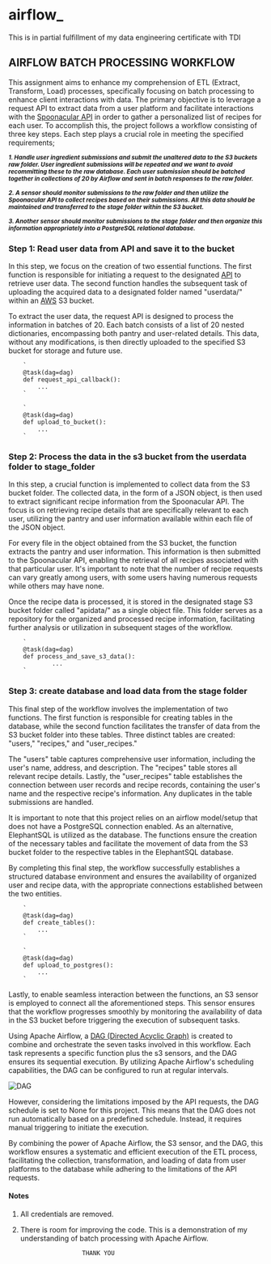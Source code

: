 # airflow_
This is in partial fulfillment of my data engineering certificate with TDI

## AIRFLOW BATCH PROCESSING WORKFLOW 
This assignment aims to enhance my comprehension of ETL (Extract, Transform, Load) processes, specifically focusing on batch processing to enhance client interactions with data. The primary objective is to leverage a request API to extract data from a user platform and facilitate interactions with the [Spoonacular API](https://spoonacular.com/food-api) in order to gather a personalized list of recipes for each user. To accomplish this, the project follows a workflow consisting of three key steps. Each step plays a crucial role in meeting the specified requirements;

<sub>***1. Handle user ingredient submissions and submit the unaltered data to the S3 buckets raw folder. User ingredient submissions will be repeated and we want to avoid recommitting these to the raw database. Each user submission should be batched together in collections of 20 by Airflow and sent in batch responses to the raw folder.***</sub> 

<sub>***2. A sensor should monitor submissions to the raw folder and then utilize the Spoonacular API to collect recipes based on their submissions. All this data should be maintained and transferred to the stage folder within the S3 bucket.***</sub>

<sub>***3. Another sensor should monitor submissions to the stage folder and then organize this information appropriately into a PostgreSQL relational database.***</sub>

### Step 1: Read user data from API and save it to the bucket
In this step, we focus on the creation of two essential functions. The first function is responsible for initiating a request to the designated [API](https://airflow-miniproject.onrender.com) to retrieve user data. The second function handles the subsequent task of uploading the acquired data to a designated folder named "userdata/" within an [AWS](https://aws.amazon.com/console/) S3 bucket.

To extract the user data, the request API is designed to process the information in batches of 20. Each batch consists of a list of 20 nested dictionaries, encompassing both pantry and user-related details. This data, without any modifications, is then directly uploaded to the specified S3 bucket for storage and future use. 

		`
		@task(dag=dag)
		def request_api_callback():
		    ...
		`	

		`
		@task(dag=dag)
		def upload_to_bucket():
			...
		`

### Step 2: Process the data in the s3 bucket from the userdata folder to stage_folder
In this step, a crucial function is implemented to collect data from the S3 bucket folder. The collected data, in the form of a JSON object, is then used to extract significant recipe information from the Spoonacular API. The focus is on retrieving recipe details that are specifically relevant to each user, utilizing the pantry and user information available within each file of the JSON object.

For every file in the object obtained from the S3 bucket, the function extracts the pantry and user information. This information is then submitted to the Spoonacular API, enabling the retrieval of all recipes associated with that particular user. It's important to note that the number of recipe requests can vary greatly among users, with some users having numerous requests while others may have none.

Once the recipe data is processed, it is stored in the designated stage S3 bucket folder called "apidata/" as a single object file. This folder serves as a repository for the organized and processed recipe information, facilitating further analysis or utilization in subsequent stages of the workflow.

		`
		@task(dag=dag)
		def process_and_save_s3_data():
    			...
		`



### Step 3: create database and load data from the stage folder
This final step of the workflow involves the implementation of two functions. The first function is responsible for creating tables in the database, while the second function facilitates the transfer of data from the S3 bucket folder into these tables. Three distinct tables are created: "users," "recipes," and "user_recipes."

The "users" table captures comprehensive user information, including the user's name, address, and description. The "recipes" table stores all relevant recipe details. Lastly, the "user_recipes" table establishes the connection between user records and recipe records, containing the user's name and the respective recipe's information. Any duplicates in the table submissions are handled.

It is important to note that this project relies on an airflow model/setup that does not have a PostgreSQL connection enabled. As an alternative, ElephantSQL is utilized as the database. The functions ensure the creation of the necessary tables and facilitate the movement of data from the S3 bucket folder to the respective tables in the ElephantSQL database.

By completing this final step, the workflow successfully establishes a structured database environment and ensures the availability of organized user and recipe data, with the appropriate connections established between the two entities. 

		`
		@task(dag=dag)
		def create_tables():
		    ...
		`

		`
		@task(dag=dag)
		def upload_to_postgres():
		    ...
		`

Lastly, to enable seamless interaction between the functions, an S3 sensor is employed to connect all the aforementioned steps. This sensor ensures that the workflow progresses smoothly by monitoring the availability of data in the S3 bucket before triggering the execution of subsequent tasks.

Using Apache Airflow, a [DAG (Directed Acyclic Graph)](https://airflow.apache.org/docs/apache-airflow/stable/core-concepts/dags.html) is created to combine and orchestrate the seven tasks involved in this workflow. Each task represents a specific function plus the s3 sensors, and the DAG ensures its sequential execution. By utilizing Apache Airflow's scheduling capabilities, the DAG can be configured to run at regular intervals. 

![DAG](https://github.com/StellaWava/airflow_/assets/40366457/43e3705b-aa73-4a18-9424-46ace995c2ac)


However, considering the limitations imposed by the API requests, the DAG schedule is set to None for this project. This means that the DAG does not run automatically based on a predefined schedule. Instead, it requires manual triggering to initiate the execution.

By combining the power of Apache Airflow, the S3 sensor, and the DAG, this workflow ensures a systematic and efficient execution of the ETL process, facilitating the collection, transformation, and loading of data from user platforms to the database while adhering to the limitations of the API requests.



#### Notes
1. All credentials are removed.
2. There is room for improving the code. This is a demonstration of my understanding of batch processing with Apache Airflow. 

						THANK YOU








